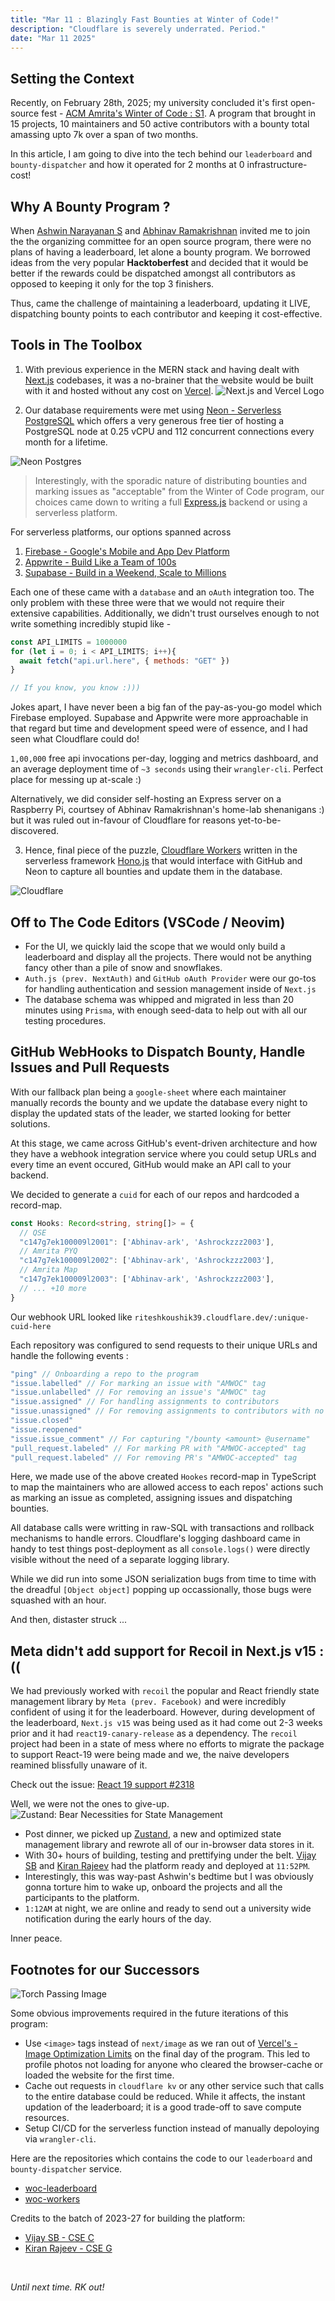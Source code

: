 ```yaml
---
title: "Mar 11 : Blazingly Fast Bounties at Winter of Code!"
description: "Cloudflare is severely underrated. Period."
date: "Mar 11 2025"
---
```


## Setting the Context

Recently, on February 28th, 2025; my university concluded it's first open-source
fest - [ACM Amrita's Winter of Code : S1](https://woc-leaderboard.vercel.app).
A program that brought in 15 projects, 10 maintainers and 50 active
contributors with a bounty total amassing upto 7k over a span of two months.

In this article, I am going to dive into the tech behind our `leaderboard` and
`bounty-dispatcher` and how it operated for 2 months at 0 infrastructure-cost!

## Why A Bounty Program ?

When [Ashwin Narayanan S](https://github.com/Ashrockzzz2003) and
[Abhinav Ramakrishnan](https://github.com/Abhinav-ark/) invited me to join the
the organizing committee for an open source program, there were no plans of having a
leaderboard, let alone a bounty program. We borrowed ideas from the very popular **Hacktoberfest**
and decided that it would be better if the rewards could be dispatched amongst
all contributors as opposed to keeping it only for the top 3 finishers.

Thus, came the challenge of maintaining a leaderboard, updating it LIVE,
dispatching bounty points to each contributor and keeping it cost-effective.

## Tools in The Toolbox

1. With previous experience in the MERN stack and having dealt with [Next.js]()
codebases, it was a no-brainer that the website would be built with it and
hosted without any cost on [Vercel](https://vercel.com/).
![Next.js and Vercel Logo](https://media.licdn.com/dms/image/D5612AQGjXxMYZMN4qA/article-cover_image-shrink_600_2000/0/1721181280248?e=2147483647&v=beta&t=TOPNaWfuwSyS7RLHzjTuHQCZ08vZWN_vI3pT4xSth1k)

2. Our database requirements were met using [Neon - Serverless PostgreSQL]()
which offers a very generous free tier of hosting a PostgreSQL node at 0.25
vCPU and 112 concurrent connections every month for a lifetime.

![Neon Postgres](https://repository-images.githubusercontent.com/351806852/89a8b7e1-0686-4503-8d3f-c76e06047a00)

> Interestingly, with the sporadic nature of distributing bounties and marking
issues as "acceptable" from the Winter of Code program, our choices came down to
writing a full [Express.js]() backend or using a serverless platform.

For serverless platforms, our options spanned across
1. [Firebase - Google's Mobile and App Dev Platform](https://firebase.google.com/)
2. [Appwrite - Build Like a Team of 100s](https://appwrite.io/)
3. [Supabase - Build in a Weekend, Scale to Millions](https://supabase.com/)

Each one of these came with a `database` and an `oAuth` integration too. The
only problem with these three were that we would not require their extensive
capabilities. Additionally, we didn't trust ourselves enough to not write
something incredibly stupid like -
```js
const API_LIMITS = 1000000
for (let i = 0; i < API_LIMITS; i++){
  await fetch("api.url.here", { methods: "GET" })
}

// If you know, you know :)))
```

Jokes apart, I have never been a big fan of the pay-as-you-go model which Firebase
employed. Supabase and Appwrite were more approachable in that regard but time and
development speed were of essence, and I had seen what Cloudflare could do!

`1,00,000` free api invocations per-day,
logging and metrics dashboard, and an average deployment time of `~3 seconds`
using their `wrangler-cli`. Perfect place for messing up at-scale :)

Alternatively, we did consider self-hosting an Express server on a Raspberry
Pi, courtsey of Abhinav Ramakrishnan's home-lab shenanigans :) but it was
ruled out in-favour of Cloudflare for reasons yet-to-be-discovered.

3. Hence, final piece of the puzzle, [Cloudflare Workers]() written in the
serverless framework [Hono.js]() that would interface with GitHub and Neon to
capture all bounties and update them in the database.

![Cloudflare](https://cf-assets.www.cloudflare.com/slt3lc6tev37/51lajZjkeMPRXXEJJSjcVm/de01b00d3bba248d3a833ab7af9fa504/Network_Connectivity_plus_Zero_Trust_Security_Diagram.svg)

## Off to The Code Editors (VSCode / Neovim)

- For the UI, we quickly laid the scope that we would only build a leaderboard
and display all the projects. There would not be anything fancy other than a
pile of snow and snowflakes.
- `Auth.js (prev. NextAuth)` and `GitHub oAuth Provider` were our go-tos for
handling authentication and session management inside of `Next.js`
- The database schema was whipped and migrated in less than 20 minutes using
`Prisma`, with enough seed-data to help out with all our testing procedures.

## GitHub WebHooks to Dispatch Bounty, Handle Issues and Pull Requests

With our fallback plan being a `google-sheet` where each maintainer manually
records the bounty and we update the database every night to display the updated
stats of the leader, we started looking for better solutions.

At this stage, we came across GitHub's event-driven architecture and how they
have a webhook integration service where you could setup URLs and every time an
event occured, GitHub would make an API call to your backend.

We decided to generate a `cuid` for each of our repos and hardcoded a
record-map.
```ts
const Hooks: Record<string, string[]> = {
  // QSE
  "c147g7ek100009l2001": ['Abhinav-ark', 'Ashrockzzz2003'],
  // Amrita PYQ
  "c147g7ek100009l2002": ['Abhinav-ark', 'Ashrockzzz2003'],
  // Amrita Map
  "c147g7ek100009l2003": ['Abhinav-ark', 'Ashrockzzz2003'],
  // ... +10 more
}
```

Our webhook URL looked like `riteshkoushik39.cloudflare.dev/:unique-cuid-here`

Each repository was configured to send requests to their unique URLs and handle
the following events :

```js
"ping" // Onboarding a repo to the program
"issue.labelled" // For marking an issue with "AMWOC" tag
"issue.unlabelled" // For removing an issue's "AMWOC" tag
"issue.assigned" // For handling assignments to contributors
"issue.unassigned" // For removing assignments to contributors with no progress
"issue.closed"
"issue.reopened"
"issue.issue_comment" // For capturing "/bounty <amount> @username"
"pull_request.labeled" // For marking PR with "AMWOC-accepted" tag
"pull_request.labeled" // For removing PR's "AMWOC-accepted" tag
```

Here, we made use of the above created `Hookes` record-map in TypeScript to
map the maintainers who are allowed access to each repos' actions such as
marking an issue as completed, assigning issues and dispatching bounties.

All database calls were writting in raw-SQL with transactions and rollback
mechanisms to handle errors. Cloudflare's logging dashboard came in handy to
test things post-deployment as all `console.logs()` were directly visible without
the need of a separate logging library.

While we did run into some JSON serialization bugs from time to time with the
dreadful `[Object object]` popping up occassionally, those bugs were squashed
with an hour.

And then, distaster struck ...

## Meta didn't add support for Recoil in Next.js v15 :((

We had previously worked with `recoil` the popular and React friendly
state management library by `Meta (prev. Facebook)` and were incredibly confident
of using it for the leaderboard. However, during development of the leaderboard,
`Next.js v15` was being used as it had come out 2-3 weeks prior and it
had `react19-canary-release` as a dependency. The `recoil` project had been
in a state of mess where no efforts to migrate the package to support React-19
were being made and we, the naive developers reamined blissfully unaware of it.

Check out the issue: [React 19 support #2318](https://github.com/facebookexperimental/Recoil/issues/2318)

Well, we were not the ones to give-up.
![Zustand: Bear Necessities for State Management](https://i.ytimg.com/vi/fZPgBnL2x-Q/hq720.jpg?sqp=-oaymwEhCK4FEIIDSFryq4qpAxMIARUAAAAAGAElAADIQj0AgKJD&rs=AOn4CLB2hbhUEcv52h8eq2L1X51N-iq1QQ)
- Post dinner, we picked up [Zustand](https://zustand-demo.pmnd.rs/), a new and optimized
state management library and rewrote all of our in-browser data stores in it.
- With 30+ hours of building, testing and prettifying under the belt.
[Vijay SB](https://github.com/vijaysb0613) and [Kiran Rajeev](https://github.com/KiranRajeev-KV) had the platform ready and deployed at `11:52PM`.
- Interestingly, this was way-past Ashwin's bedtime but I was obviously gonna
torture him to wake up, onboard the projects and all the participants to the platform.
- `1:12AM` at night, we are online and ready to send out a university wide
notification during the early hours of the day.

Inner peace.

## Footnotes for our Successors

![Torch Passing Image](https://media.istockphoto.com/id/1485095544/vector/torch-relay.jpg?s=612x612&w=0&k=20&c=8PvRV1RPMmww0Yl-37bKgRq1ofr-tYMqiwF6yKmKSWk=)

Some obvious improvements required in the future iterations of this program:
- Use `<image>` tags instead of `next/image` as we ran out of [Vercel's -
Image Optimization Limits]() on the final day of the program. This led to
profile photos not loading for anyone who cleared the browser-cache or loaded
the website for the first time.
- Cache out requests in `cloudflare kv` or any other service such that
calls to the entire database could be reduced. While it affects, the instant
updation of the leaderboard; it is a good trade-off to save compute resources.
- Setup CI/CD for the serverless function instead of manually depoloying via
`wrangler-cli`.

Here are the repositories which contains the code to our `leaderboard` and
`bounty-dispatcher` service.
- [woc-leaderboard](https://github.com/Infinite-Sum-Games/woc-leaderboard)
- [woc-workers](https://github.com/Infinite-Sum-Games/woc-workers)

Credits to the batch of 2023-27 for building the platform:
- [Vijay SB - CSE C](https://github.com/vijaysb0613)
- [Kiran Rajeev - CSE G](https://github.com/KiranRajeev-KV)

<br>

*Until next time. RK out!*
